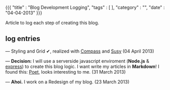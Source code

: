 {{{
    "title"    : "Blog Development Logging",
    "tags"     : [ ],
    "category" : "",
    "date"     : "04-04-2013"
}}}

Article to log each step of creating this blog.

## log entries

— Styling and Grid ✔, realized with [Compass](http://compass-style.org/) and [Susy](http://susy.oddbird.net/) (04 April 2013)

— <b>Decision:</b> I will use a serverside javascript enviroment (<b>Node.js</b> & [express](http://expressjs.com/)) to create this blog logic. I want write my articles in <b>Markdown</b>! I found this: [Poet](http://jsantell.github.com/poet/), looks interesting to me. (31 March 2013)

— <b>Ahoi.</b> I work on a Redesign of my blog.  (23 March 2013)
